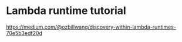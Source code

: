 # Lambda runtime tutorial

https://medium.com/@ozbillwang/discovery-within-lambda-runtimes-70e5b3edf20d
